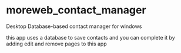# moreweb_contact_manager
Desktop Database-based contact manager for windows

this app uses a database to save contacts and you can complete it by adding edit and remove pages to this app
